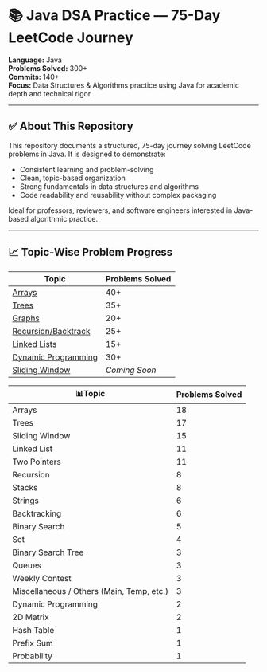 # 📚 Java DSA Practice — 75-Day LeetCode Journey

**Language:** Java  
**Problems Solved:** 300+  
**Commits:** 140+  
**Focus:** Data Structures & Algorithms practice using Java for academic depth and technical rigor

---

## ✅ About This Repository

This repository documents a structured, 75-day journey solving LeetCode problems in Java. It is designed to demonstrate:

- Consistent learning and problem-solving
- Clean, topic-based organization
- Strong fundamentals in data structures and algorithms
- Code readability and reusability without complex packaging

Ideal for professors, reviewers, and software engineers interested in Java-based algorithmic practice.

---

## 📈 Topic-Wise Problem Progress

| Topic | Problems Solved |
|-------|------------------|
| [Arrays](./arrays) | 40+ |
| [Trees](./trees) | 35+ |
| [Graphs](./graphs) | 20+ |
| [Recursion/Backtrack](./recursion) | 25+ |
| [Linked Lists](./linkedlists) | 15+ |
| [Dynamic Programming](./dynamicprogramming) | 30+ |
| [Sliding Window](./slidingwindow) | *Coming Soon* |


<!-- LEETCODE-AGENT:START -->
| 📊Topic | Problems Solved |
|-------|----------------|
| Arrays | 18 |
| Trees | 17 |
| Sliding Window | 15 |
| Linked List | 11 |
| Two Pointers | 11 |
| Recursion | 8 |
| Stacks | 8 |
| Strings | 6 |
| Backtracking | 6 |
| Binary Search | 5 |
| Set | 4 |
| Binary Search Tree | 3 |
| Queues | 3 |
| Weekly Contest | 3 |
| Miscellaneous / Others (Main, Temp, etc.) | 3 |
| Dynamic Programming | 2 |
| 2D Matrix | 2 |
| Hash Table | 1 |
| Prefix Sum | 1 |
| Probability | 1 |

<!-- LEETCODE-AGENT:END -->
